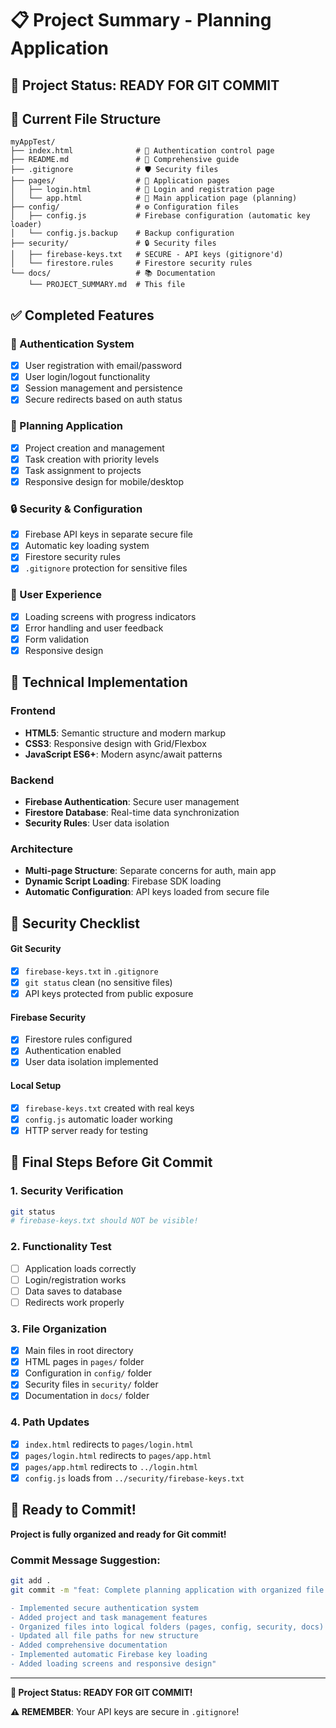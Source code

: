 # 📋 Project Summary - Planning Application

## 🎯 Project Status: **READY FOR GIT COMMIT**

## 📁 Current File Structure

```
myAppTest/
├── index.html              # 🔐 Authentication control page
├── README.md               # 📖 Comprehensive guide
├── .gitignore              # 🛡️ Security files
├── pages/                  # 📱 Application pages
│   ├── login.html          # 🔑 Login and registration page
│   └── app.html            # 📱 Main application page (planning)
├── config/                 # ⚙️ Configuration files
│   ├── config.js           # Firebase configuration (automatic key loader)
│   └── config.js.backup    # Backup configuration
├── security/               # 🔒 Security files
│   ├── firebase-keys.txt   # SECURE - API keys (gitignore'd)
│   └── firestore.rules     # Firestore security rules
└── docs/                   # 📚 Documentation
    └── PROJECT_SUMMARY.md  # This file
```

## ✅ Completed Features

### 🔐 Authentication System
- [x] User registration with email/password
- [x] User login/logout functionality
- [x] Session management and persistence
- [x] Secure redirects based on auth status

### 📱 Planning Application
- [x] Project creation and management
- [x] Task creation with priority levels
- [x] Task assignment to projects
- [x] Responsive design for mobile/desktop

### 🔒 Security & Configuration
- [x] Firebase API keys in separate secure file
- [x] Automatic key loading system
- [x] Firestore security rules
- [x] `.gitignore` protection for sensitive files

### 🎨 User Experience
- [x] Loading screens with progress indicators
- [x] Error handling and user feedback
- [x] Form validation
- [x] Responsive design

## 🚀 Technical Implementation

### Frontend
- **HTML5**: Semantic structure and modern markup
- **CSS3**: Responsive design with Grid/Flexbox
- **JavaScript ES6+**: Modern async/await patterns

### Backend
- **Firebase Authentication**: Secure user management
- **Firestore Database**: Real-time data synchronization
- **Security Rules**: User data isolation

### Architecture
- **Multi-page Structure**: Separate concerns for auth, main app
- **Dynamic Script Loading**: Firebase SDK loading
- **Automatic Configuration**: API keys loaded from secure file

## 🔐 Security Checklist

#### **Git Security**
- [x] `firebase-keys.txt` in `.gitignore`
- [x] `git status` clean (no sensitive files)
- [x] API keys protected from public exposure

#### **Firebase Security**
- [x] Firestore rules configured
- [x] Authentication enabled
- [x] User data isolation implemented

#### **Local Setup**
- [x] `firebase-keys.txt` created with real keys
- [x] `config.js` automatic loader working
- [x] HTTP server ready for testing

## 🎯 Final Steps Before Git Commit

### 1. **Security Verification**
```bash
git status
# firebase-keys.txt should NOT be visible!
```

### 2. **Functionality Test**
- [ ] Application loads correctly
- [ ] Login/registration works
- [ ] Data saves to database
- [ ] Redirects work properly

### 3. **File Organization**
- [x] Main files in root directory
- [x] HTML pages in `pages/` folder
- [x] Configuration in `config/` folder
- [x] Security files in `security/` folder
- [x] Documentation in `docs/` folder

### 4. **Path Updates**
- [x] `index.html` redirects to `pages/login.html`
- [x] `pages/login.html` redirects to `pages/app.html`
- [x] `pages/app.html` redirects to `../login.html`
- [x] `config.js` loads from `../security/firebase-keys.txt`

## 🚀 Ready to Commit!

**Project is fully organized and ready for Git commit!**

### Commit Message Suggestion:
```bash
git add .
git commit -m "feat: Complete planning application with organized file structure

- Implemented secure authentication system
- Added project and task management features
- Organized files into logical folders (pages, config, security, docs)
- Updated all file paths for new structure
- Added comprehensive documentation
- Implemented automatic Firebase key loading
- Added loading screens and responsive design"
```

---

**🎉 Project Status: READY FOR GIT COMMIT!**

**⚠️ REMEMBER**: Your API keys are secure in `.gitignore`!
